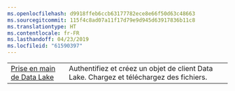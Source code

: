 ```yaml
---
ms.openlocfilehash: d9918ffeb6ccb63177782ece8e66f50d63c48663
ms.sourcegitcommit: 115f4c8ad07a11f17d79e9d945d63917836b11c8
ms.translationtype: HT
ms.contentlocale: fr-FR
ms.lasthandoff: 04/23/2019
ms.locfileid: "61590397"
---
```

|  |  |
|---------|---------|
| [Prise en main de Data Lake][1] | Authentifiez et créez un objet de client Data Lake. Chargez et téléchargez des fichiers. |

[1]: https://azure.microsoft.com/resources/samples/data-lake-store-java-upload-download-get-started/